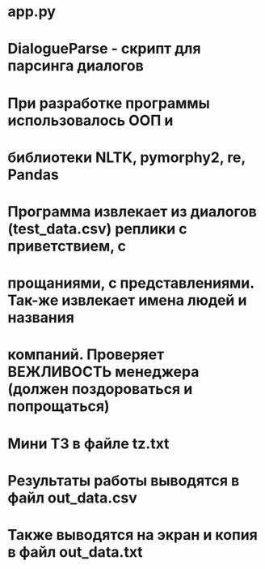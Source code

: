 #
# app.py
#
# DialogueParse - скрипт для парсинга диалогов
#
# При разработке программы использовалось ООП и
# библиотеки NLTK, pymorphy2, re, Pandas
#
# Программа извлекает из диалогов (test_data.csv) реплики с приветствием, с
# прощаниями, с представлениями. Так-же извлекает имена людей и названия
# компаний. Проверяет ВЕЖЛИВОСТЬ менеджера (должен поздороваться и попрощаться)
# Мини ТЗ в файле tz.txt
#
# Результаты работы выводятся в файл out_data.csv
# Также выводятся на экран и копия в файл out_data.txt
